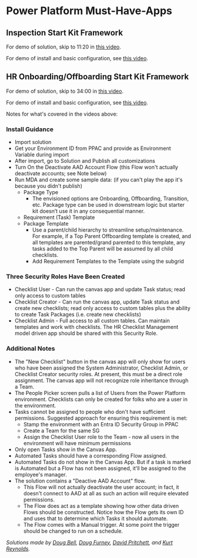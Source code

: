 # Power Platform Must-Have-Apps

## Inspection Start Kit Framework
For demo of solution, skip to 11:20 in [this video](https://youtu.be/7pA6yEFDmOY?t=680).

For demo of install and basic configuration, see [this video](https://youtu.be/r8H1tqzAZG8).

## HR Onboarding/Offboarding Start Kit Framework
For demo of solution, skip to 34:00 in [this video](https://youtu.be/7pA6yEFDmOY?t=2040).

For demo of install and basic configuration, see [this video](https://youtu.be/Ao3YfQ0E8Cc).

Notes for what's covered in the videos above:

### Install Guidance
- Import solution
- Get your Environment ID from PPAC and provide as Environment Variable during import
- After import, go to Solution and Publish all customizations
- Turn On the Deactivate AAD Account Flow (this Flow won't actually deactivate accounts; see Note below)
- Run MDA and create some sample data: (if you can't play the app it's because you didn't publish) 
    - Package Type 
        - The envisioned options are Onboarding, Offboarding, Transition, etc.  Package type can be used in downstream logic but starter kit doesn’t use it in any consequential manner.
    - Requirement (Task) Template
    - Package Template 
        - Use a parent/child hierarchy to streamline setup/maintenance.  For example, if a Top Parent Offboarding template is created, and all templates are parented/grand parented to this template, any tasks added to the Top Parent will be assumed by all child checklists.
        - Add Requirement Templates to the Template using the subgrid

### Three Security Roles Have Been Created
- Checklist User - Can run the canvas app and update Task status; read only access to custom tables
- Checklist Creator - Can run the canvas app, update Task status and create new checklists; read only access to custom tables plus the ability to create Task Packages (i.e. create new checklists)
- Checklist Admin - Full access to all custom tables.  Can maintain templates and work with checklists.  The HR Checklist Management model driven app should be shared with this Security Role.

### Additional Notes
- The "New Checklist" button in the canvas app will only show for users who have been assigned the System Administrator, Checklist Admin, or Checklist Creator security roles.  At present, this must be a direct role assignment.  The canvas app will not recognize role inheritance through a Team.
- The People Picker screen pulls a list of Users from the Power Platform environment.  Checklists can only be created for folks who are a user in the environment.
- Tasks cannot be assigned to people who don't have sufficient permissions.  Suggested approach for ensuring this requirement is met: 
    - Stamp the environment with an Entra ID Security Group in PPAC
    - Create a Team for the same SG
    - Assign the Checklist User role to the Team - now all users in the environment will have minimum permissions
- Only open Tasks show in the Canvas App.
- Automated Tasks should have a corresponding Flow assigned.
- Automated Tasks do not show in the Canvas App. But if a task is marked is Automated but a Flow has not been assigned, it'll be assigned to the employee's manager.
- The solution contains a "Deactive AAD Account" flow.  
    - This Flow will not actually deactivate the user account; in fact, it doesn't connect to AAD at all as such an action will require elevated permissions. 
    - The Flow does act as a template showing how other data driven Flows should be constructed.  Notice how the Flow gets its own ID and uses that to determine which Tasks it should automate.
    - The Flow comes with a Manual trigger.  At some point the trigger should be changed to run on a schedule.

*Solutions made by [Doug Bell](https://www.linkedin.com/in/doug-bell-56090341/), [Doug Furney](https://www.linkedin.com/in/dougfurney/), [David Pritchett](https://www.linkedin.com/in/david-pritchett-710a1a/), and [Kurt Reynolds](https://www.linkedin.com/in/kurt-reynolds-24259413/).*